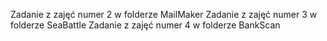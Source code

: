 Zadanie z zajęć numer 2 w folderze MailMaker
Zadanie z zajęć numer 3 w folderze SeaBattle
Zadanie z zajęć numer 4 w folderze BankScan
